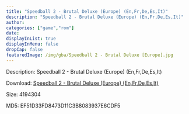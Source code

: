 ```yaml
---
title: "Speedball 2 - Brutal Deluxe (Europe) (En,Fr,De,Es,It)"
description: "Speedball 2 - Brutal Deluxe (Europe) (En,Fr,De,Es,It)"
author: 
categories: ["game","rom"]
date: 
displayInList: true
displayInMenu: false
dropCap: false
featuredImage: /img/gba/Speedball 2 - Brutal Deluxe [Europe].jpg
---
```


Description: Speedball 2 - Brutal Deluxe (Europe) (En,Fr,De,Es,It)

Download: <a style="text-decoration:underline;" href="https://mega.nz/#!uTQwUACY!0OwF70FAPKGcLiGtus5vJNmWkvWTjwl-NmZOVbCv6dY" target = "_blank" rel = "nofollow" > Speedball 2 - Brutal Deluxe (Europe) (En,Fr,De,Es,It)</a>

Size: 4194304

MD5: EF51D33FD8473D11C3B8083937E6CDF5

